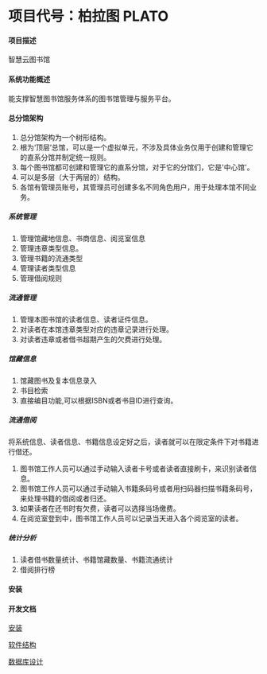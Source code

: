 # 项目代号：柏拉图 PLATO

####  项目描述
智慧云图书馆

#### 系统功能概述

能支撑智慧图书馆服务体系的图书馆管理与服务平台。

#### 总分馆架构
1. 总分馆架构为一个树形结构。
2. 根为‘顶层’总馆，可以是一个虚拟单元，不涉及具体业务仅用于创建和管理它的直系分馆并制定统一规则。
3. 每个图书馆都可创建和管理它的直系分馆，对于它的分馆们，它是'中心馆'。
4. 可以是多层（大于两层的）结构。
5. 各馆有管理员账号，其管理员可创建多名不同角色用户，用于处理本馆不同业务。
   

##### 系统管理
1. 管理馆藏地信息、书商信息、阅览室信息
2. 管理违章类型信息。
3. 管理书籍的流通类型
4. 管理读者类型信息
5. 管理借阅规则

##### 流通管理
1. 管理本图书馆的读者信息、读者证件信息。
2. 对读者在本馆违章类型对应的违章记录进行处理。
3. 对读者违章或者借书超期产生的欠费进行处理。

##### 馆藏信息
1. 馆藏图书及复本信息录入
2. 书目检索
3. 直接编目功能,可以根据ISBN或者书目ID进行查询。

##### 流通借阅
将系统信息、读者信息、书籍信息设定好之后，读者就可以在限定条件下对书籍进行借还。
1. 图书馆工作人员可以通过手动输入读者卡号或者读者直接刷卡，来识别读者信息。
2. 图书馆工作人员可以通过手动输入书籍条码号或者用扫码器扫描书籍条码号，来处理书籍的借阅或者归还。
3. 如果读者在还书时有欠费，读者可以选择当场缴费。
4. 在阅览室登到中，图书馆工作人员可以记录当天进入各个阅览室的读者。

##### 统计分析
1. 读者借书数量统计、书籍馆藏数量、书籍流通统计
2. 借阅排行榜
   


#### 安装


#### 开发文档
[安装](https://gitee.com/kzeng/plato/blob/master/docs/installation.md)

[软件结构](https://gitee.com/kzeng/plato/blob/master/docs/structure.md)

[数据库设计](https://gitee.com/kzeng/plato/blob/master/docs/database.md)


